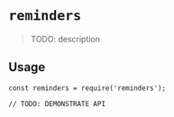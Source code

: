 # `reminders`

> TODO: description

## Usage

```
const reminders = require('reminders');

// TODO: DEMONSTRATE API
```
